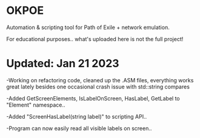 # OKPOE
Automation &amp; scripting tool for Path of Exile + network emulation.

For educational purposes.. what's uploaded here is not the full project!

# Updated: Jan 21 2023  
-Working on refactoring code, cleaned up the .ASM files, everything works great lately besides one occasional crash issue with std::string compares

-Added GetScreenElements, IsLabelOnScreen, HasLabel, GetLabel to "Element" namespace..

-Added "ScreenHasLabel(string label)" to scripting API..  

-Program can now easily read all visible labels on screen..  

